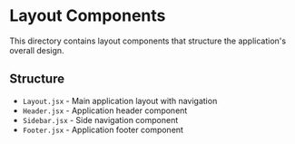 
# Layout Components

This directory contains layout components that structure the application's overall design.

## Structure
- `Layout.jsx` - Main application layout with navigation
- `Header.jsx` - Application header component
- `Sidebar.jsx` - Side navigation component
- `Footer.jsx` - Application footer component
